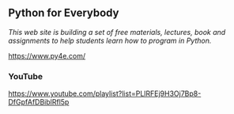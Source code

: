 
## Python for Everybody
_This web site is building a set of free materials, lectures, book and assignments to help students learn how to program in Python._

https://www.py4e.com/

### YouTube

https://www.youtube.com/playlist?list=PLlRFEj9H3Oj7Bp8-DfGpfAfDBiblRfl5p






